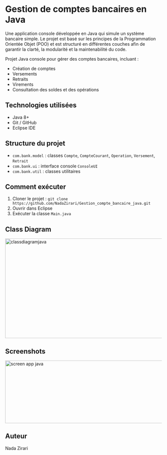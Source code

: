 
# Gestion de comptes bancaires en Java
Une application console développée en Java qui simule un système bancaire simple.
Le projet est basé sur les principes de la Programmation Orientée Objet (POO) et est structuré en différentes couches afin de garantir la clarté, la modularité et la maintenabilité du code.

Projet Java console pour gérer des comptes bancaires, incluant :
- Création de comptes
- Versements
- Retraits
- Virements
- Consultation des soldes et des opérations

## Technologies utilisées
- Java 8+
- Git / GitHub
- Eclipse IDE

## Structure du projet
- `com.bank.model` : classes `Compte`, `CompteCourant`, `Operation`, `Versement`, `Retrait`
- `com.bank.ui` : interface console `ConsoleUI`
- `com.bank.util` : classes utilitaires

## Comment exécuter
1. Cloner le projet : `git clone https://github.com/NadaZirari/Gestion_compte_bancaire_java.git `
2. Ouvrir dans Eclipse
3. Exécuter la classe `Main.java`

## Class Diagram

<img width="544" height="321" alt="classdiagramjava" src="https://github.com/user-attachments/assets/dd643618-d949-4e02-b044-589bc512a44f" />

## Screenshots

<img width="580" height="202" alt="screen app java" src="https://github.com/user-attachments/assets/62167b78-a130-4d15-9745-02a83d27d00c" />

## Auteur
Nada Zirari

